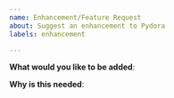 ```yaml
---
name: Enhancement/Feature Request
about: Suggest an enhancement to Pydora
labels: enhancement

---
```


**What would you like to be added**:

**Why is this needed**:

